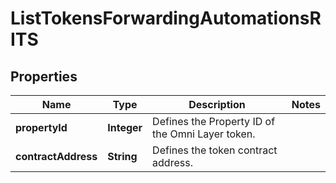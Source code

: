 

# ListTokensForwardingAutomationsRITS


## Properties

Name | Type | Description | Notes
------------ | ------------- | ------------- | -------------
**propertyId** | **Integer** | Defines the Property ID of the Omni Layer token. | 
**contractAddress** | **String** | Defines the token contract address. | 



